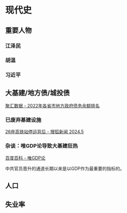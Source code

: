 # 现代史

## 重要人物

### 江泽民

### 胡温

### 习近平


## 大基建/地方债/城投债

[聚汇数据 - 2022年各省市地方政府债务余额排名](https://www.gotohui.com/finance/topic-2800)

### 已废弃基建设施

[26座高铁站停运背后 - 搜狐新闻 2024.5](https://www.sohu.com/a/781870159_639898)


### 杂谈：唯GDP论导致大基建狂热

[百度百科 - 唯GDP论](https://baike.baidu.com/item/%E5%94%AFGDP%E8%AE%BA/15097426)

中共官员晋升的通道长期以来是以GDP作为最重要的指标的。

## 人口

## 失业率

